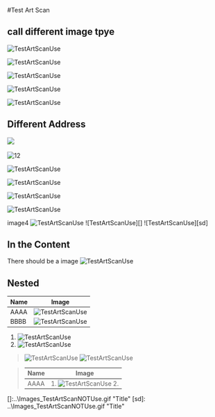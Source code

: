 #Test Art Scan

## call different image tpye

![TestArtScanUse](..\Images\_TestArtScanUse.bmp)

![TestArtScanUse](..\Images\_TestArtScanUse.gif)

![TestArtScanUse](Images\_TestArtScanUse.jpeg)

![TestArtScanUse](..\Images\_TestArtScanUse.jpg)

![TestArtScanUse](..\Images\_TestArtScanUse.png)

## Different Address
![](..\Images\_TestArtScanUse_NoName.jpeg)

![12](..\Images\_TestArtScanUse_NOName.bmp)

![TestArtScanUse](..\Images\_TestArtScanUse_WithTitle.jpg "title")

![TestArtScanUse][Image0]

![TestArtScanUse][Image0EX0]

![TestArtScanUse][Image0EX1]


image4
![TestArtScanUse][Image4]
![TestArtScanUse][]
![TestArtScanUse][sd]


## In the Content
There should be a image ![TestArtScanUse](..\Images\_TestArtScanUse_IntheContent.png)

## Nested

Name|Image
----|-----
AAAA|![TestArtScanUse](..\Images\_TestArtScanUse_NestedINTable.jpg)
BBBB|![TestArtScanUse][Image1]

1. ![TestArtScanUse](..\Images\_TestArtScanUse_NestedInList.jpg)
2. ![TestArtScanUse][Image2]

> ![TestArtScanUse](..\Images\_TestArtScanUse_NestedInblock.png)
> ![TestArtScanUse][Image3]

> Name|Image
> ----|----
> AAAA|1. ![TestArtScanUse](..\Images\_TestArtScanUse_MutiNested.jpg) 2.

[Image0]: ..\Images\_TestArtScanUse_RAddress.png "Title"
[Image0EX0]: ..\Images\_TestArtScanUse_RA_NoTitle.gif
[Image0EX1]: \_TestArtScanUse_RA_NoTitle.gif "Title"
[Image1]: ..\Images\_TestArtScanUse_NestedINTable_RA.jpg "Title"
[Image2]: ..\Images\_TestArtScanUse_NestedInList_RA.jpg "Title"
[Image3]: ..\Images\_TestArtScanUse_NestedInblock_RA.png "Title"
[Image4]:..\Images\_TestArtScanNOTUse.bmp "Title"
[]:..\Images\_TestArtScanNOTUse.gif "Title"
[sd]:    ..\Images\_TestArtScanNOTUse.gif "Title"